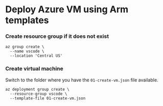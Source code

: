# Deploy Azure VM using Arm templates

### Create resource group if it does not exist 

```
az group create \           
  --name vscode \
  --location 'Central US'
```

### Create virtual machine

Switch to the folder where you have the `01-create-vm.json` file available.

```
az deployment group create \
  --resource-group vscode \
  --template-file 01-create-vm.json
```